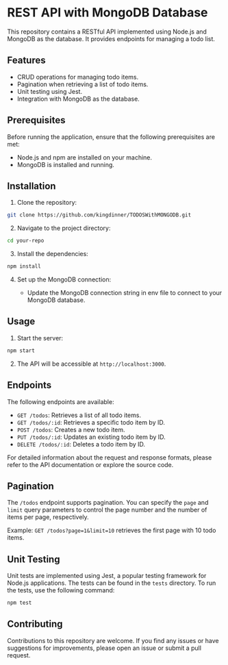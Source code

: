 # REST API with MongoDB Database

This repository contains a RESTful API implemented using Node.js and MongoDB as the database. It provides endpoints for managing a todo list.

## Features

- CRUD operations for managing todo items.
- Pagination when retrieving a list of todo items.
- Unit testing using Jest.
- Integration with MongoDB as the database.

## Prerequisites

Before running the application, ensure that the following prerequisites are met:

- Node.js and npm are installed on your machine.
- MongoDB is installed and running.

## Installation

1. Clone the repository:

```bash
git clone https://github.com/kingdinner/TODOSWithMONGODB.git
```

2. Navigate to the project directory:

```bash
cd your-repo
```

3. Install the dependencies:

```bash
npm install
```

4. Set up the MongoDB connection:

   - Update the MongoDB connection string in env file to connect to your MongoDB database.

## Usage

1. Start the server:

```bash
npm start
```

2. The API will be accessible at `http://localhost:3000`.

## Endpoints

The following endpoints are available:

- `GET /todos`: Retrieves a list of all todo items.
- `GET /todos/:id`: Retrieves a specific todo item by ID.
- `POST /todos`: Creates a new todo item.
- `PUT /todos/:id`: Updates an existing todo item by ID.
- `DELETE /todos/:id`: Deletes a todo item by ID.

For detailed information about the request and response formats, please refer to the API documentation or explore the source code.

## Pagination

The `/todos` endpoint supports pagination. You can specify the `page` and `limit` query parameters to control the page number and the number of items per page, respectively.

Example: `GET /todos?page=1&limit=10` retrieves the first page with 10 todo items.

## Unit Testing

Unit tests are implemented using Jest, a popular testing framework for Node.js applications. The tests can be found in the `tests` directory. To run the tests, use the following command:

```bash
npm test
```

## Contributing

Contributions to this repository are welcome. If you find any issues or have suggestions for improvements, please open an issue or submit a pull request.

